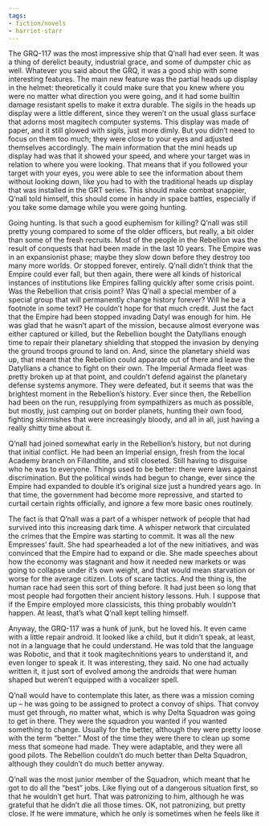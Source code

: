 ```yaml
---
tags:
- fiction/novels
- harriet-starr
---
```


The GRQ-117 was the most impressive ship that Q’nall had ever seen. It
was a thing of derelict beauty, industrial grace, and some of dumpster
chic as well. Whatever you said about the GRQ, it was a good ship with
some interesting features. The main new feature was the partial heads up
display in the helmet: theoretically it could make sure that you knew
where you were no matter what direction you were going, and it had some
builtin damage resistant spells to make it extra durable. The sigils in
the heads up display were a little different, since they weren’t on the
usual glass surface that adorns most magitech computer systems. This
display was made of paper, and it still glowed with sigils, just more
dimly. But you didn’t need to focus on them too much; they were close to
your eyes and adjusted themselves accordingly. The main information that
the mini heads up display had was that it showed your speed, and where
your target was in relation to where you were looking. That means that
if you followed your target with your eyes, you were able to see the
information about them without looking down, like you had to with the
traditional heads up display that was installed in the GRT series. This
should make combat snappier, Q’nall told himself, this should come in
handy in space battles, especially if you take some damage while you
were going hunting.

Going hunting. Is that such a good euphemism for killing? Q’nall was
still pretty young compared to some of the older officers, but really, a
bit older than some of the fresh recruits. Most of the people in the
Rebellion was the result of conquests that had been made in the last 10
years. The Empire was in an expansionist phase; maybe they slow down
before they destroy too many more worlds. Or stopped forever, entirely.
Q’nall didn’t think that the Empire could ever fall, but then again,
there were all kinds of historical instances of institutions like
Empires falling quickly after some crisis point. Was the Rebellion that
crisis point? Was Q’nall a special member of a special group that will
permanently change history forever? Will he be a footnote in some text?
He couldn’t hope for that much credit. Just the fact that the Empire had
been stopped invading Datyl was enough for him. He was glad that he
wasn’t apart of the mission, because almost everyone was either captured
or killed, but the Rebellion bought the Datyllians enough time to repair
their planetary shielding that stopped the invasion by denying the
ground troops ground to land on. And, since the planetary shield was up,
that meant that the Rebellion could apparate out of there and leave the
Datyllians a chance to fight on their own. The Imperial Armada fleet was
pretty broken up at that point, and couldn’t defend against the
planetary defense systems anymore. They were defeated, but it seems that
was the brightest moment in the Rebellion’s history. Ever since then,
the Rebellion had been on the run, resupplying from sympathizers as much
as possible, but mostly, just camping out on border planets, hunting
their own food, fighting skirmishes that were increasingly bloody, and
all in all, just having a really shitty time about it.

Q’nall had joined somewhat early in the Rebellion’s history, but not
during that initial conflict. He had been an Imperial ensign, fresh from
the local Academy branch on Fillandtite, and still closeted. Still
having to disguise who he was to everyone. Things used to be better:
there were laws against discrimination. But the political winds had
begun to change, ever since the Empire had expanded to double it’s
original size just a hundred years ago. In that time, the government had
become more repressive, and started to curtail certain rights
officially, and ignore a few more basic ones routinely.

The fact is that Q’nall was a part of a whisper network of people that
had survived into this increasing dark time. A whisper network that
circulated the crimes that the Empire was starting to commit. It was all
the new Empresses’ fault. She had spearheaded a lot of the new
initiatives, and was convinced that the Empire had to expand or die. She
made speeches about how the economy was stagnant and how it needed new
markets or was going to collapse under it’s own weight, and that would
mean starvation or worse for the average citizen. Lots of scare tactics.
And the thing is, the human race had seen this sort of thing before. It
had just been so long that most people had forgotten their ancient
history lessons. Huh. I suppose that if the Empire employed more
classicists, this thing probably wouldn’t happen. At least, that’s what
Q’nall kept telling himself.

Anyway, the GRQ-117 was a hunk of junk, but he loved his. It even came
with a little repair android. It looked like a child, but it didn’t
speak, at least, not in a language that he could understand. He was told
that the language was Robotic, and that it took magitechnitions years to
understand it, and even longer to speak it. It was interesting, they
said. No one had actually written it, it just sort of evolved among the
androids that were human shaped but weren’t equipped with a vocalizer
spell.

Q’nall would have to contemplate this later, as there was a mission
coming up – he was going to be assigned to protect a convoy of ships.
That convoy must get through, no matter what, which is why Delta
Squadron was going to get in there. They were the squadron you wanted if
you wanted something to change. Usually for the better, although they
were pretty loose with the term “better.” Most of the time they were
there to clean up some mess that someone had made. They were adaptable,
and they were all good pilots. The Rebellion couldn’t do much better
than Delta Squadron, although they couldn’t do much better anyway.

Q’nall was the most junior member of the Squadron, which meant that he
got to do all the “best” jobs. Like flying out of a dangerous situation
first, so that he wouldn’t get hurt. That was patronizing to him,
although he was grateful that he didn’t die all those times. OK, not
patronizing, but pretty close. If he were immature, which he only is
sometimes when he feels like it
